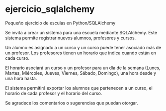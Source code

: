 # ejercicio_sqlalchemy
Pequeño ejercicio de esculas en Python/SQLAlchemy

Se invita a crear un sistema para una escuela mediante SQLAlchemy. Este sistema permite registrar nuevos alumnos, profesores y cursos.

Un alumno es asignado a un curso y un curso puede tener asociado más de un profesor. Los profesores tienen un horario que indica cuando están en cada curso.

El horario asociará un curso y un profesor para un día de la semana (Lunes, Martes, Miércoles, Jueves, Viernes, Sábado, Domingo), una hora desde y una hora hasta.

El sistema permitirá exportar los alumnos que pertenecen a un curso, el horario de cada profesor y el horario del curso.

Se agradece los comentarios o sugerencias que puedan otorgar.

